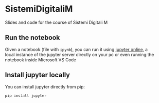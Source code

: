 # SistemiDigitaliM
Slides and code for the course of Sistemi Digitali M

## Run the notebook
Given a notebook (file with `ipynb`), you can run it using [jupyter online](https://jupyter.org/), a local instance of the jupyter server directly on your pc or even running the notebook inside Microsoft VS Code 

## Install jupyter locally
You can install jupyter directly from pip:

```python
pip install jupyter
```
